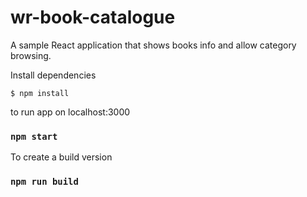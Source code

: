 # wr-book-catalogue
A sample React application that shows books info and allow category browsing.

Install dependencies
```
$ npm install
```

to run app on localhost:3000

### `npm start`

To create a build version

### `npm run build`
